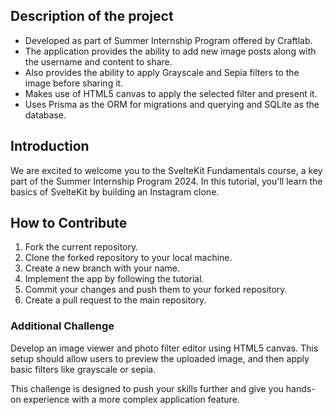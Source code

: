 ## Description of the project
- Developed as part of Summer Internship Program offered by Craftlab.
- The application provides the ability to add new image posts along with the username and content to share.
- Also provides the ability to apply Grayscale and Sepia filters to the image before sharing it.
- Makes use of HTML5 canvas to apply the selected filter and present it.
- Uses Prisma as the ORM for migrations and querying and SQLite as the database.

## Introduction
We are excited to welcome you to the SvelteKit Fundamentals course, a key part of the Summer Internship Program 2024. In this tutorial, you'll learn the basics of SvelteKit by building an Instagram clone.

## How to Contribute
1. Fork the current repository.
2. Clone the forked repository to your local machine.
3. Create a new branch with your name.
4. Implement the app by following the tutorial.
5. Commit your changes and push them to your forked repository.
6. Create a pull request to the main repository.

### Additional Challenge
Develop an image viewer and photo filter editor using HTML5 canvas. This setup should allow users to preview the uploaded image, and then apply basic filters like grayscale or sepia.

This challenge is designed to push your skills further and give you hands-on experience with a more complex application feature.

